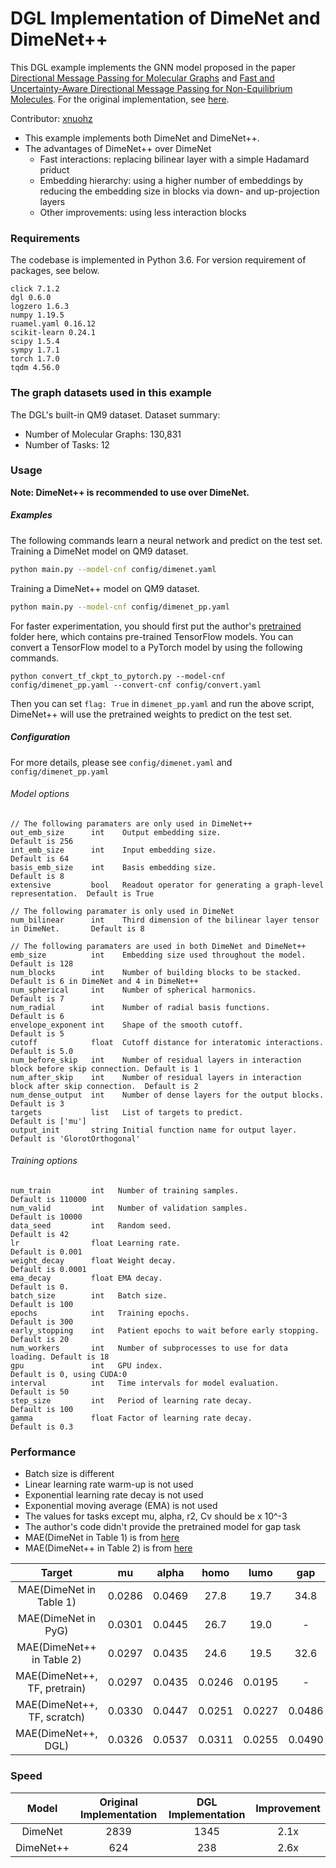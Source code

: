 # DGL Implementation of DimeNet and DimeNet++

This DGL example implements the GNN model proposed in the paper [Directional Message Passing for Molecular Graphs](https://arxiv.org/abs/2003.03123) and [Fast and Uncertainty-Aware Directional Message Passing for Non-Equilibrium Molecules](https://arxiv.org/abs/2011.14115). For the original implementation, see [here](https://github.com/klicperajo/dimenet).

Contributor: [xnuohz](https://github.com/xnuohz)

* This example implements both DimeNet and DimeNet++.
* The advantages of DimeNet++ over DimeNet
    - Fast interactions: replacing bilinear layer with a simple Hadamard priduct
    - Embedding hierarchy: using a higher number of embeddings by reducing the embedding size in blocks via down- and up-projection layers
    - Other improvements: using less interaction blocks

### Requirements
The codebase is implemented in Python 3.6. For version requirement of packages, see below.

```
click 7.1.2
dgl 0.6.0
logzero 1.6.3
numpy 1.19.5
ruamel.yaml 0.16.12
scikit-learn 0.24.1
scipy 1.5.4
sympy 1.7.1
torch 1.7.0
tqdm 4.56.0
```

### The graph datasets used in this example

The DGL's built-in QM9 dataset. Dataset summary:

* Number of Molecular Graphs: 130,831
* Number of Tasks: 12

### Usage

**Note: DimeNet++ is recommended to use over DimeNet.**

##### Examples

The following commands learn a neural network and predict on the test set.
Training a DimeNet model on QM9 dataset.
```bash
python main.py --model-cnf config/dimenet.yaml
```
Training a DimeNet++ model on QM9 dataset.
```bash
python main.py --model-cnf config/dimenet_pp.yaml
```
For faster experimentation, you should first put the author's [pretrained](https://github.com/klicperajo/dimenet/tree/master/pretrained) folder here, which contains pre-trained TensorFlow models. You can convert a TensorFlow model to a PyTorch model by using the following commands.
```
python convert_tf_ckpt_to_pytorch.py --model-cnf config/dimenet_pp.yaml --convert-cnf config/convert.yaml
```
Then you can set `flag: True` in `dimenet_pp.yaml` and run the above script, DimeNet++ will use the pretrained weights to predict on the test set.

##### Configuration

For more details, please see `config/dimenet.yaml` and `config/dimenet_pp.yaml`

###### Model options
```
// The following paramaters are only used in DimeNet++
out_emb_size      int    Output embedding size.                                         Default is 256
int_emb_size      int    Input embedding size.                                          Default is 64
basis_emb_size    int    Basis embedding size.                                          Default is 8
extensive         bool   Readout operator for generating a graph-level representation.  Default is True 

// The following paramater is only used in DimeNet
num_bilinear      int    Third dimension of the bilinear layer tensor in DimeNet.       Default is 8

// The following paramaters are used in both DimeNet and DimeNet++
emb_size          int    Embedding size used throughout the model.                              Default is 128
num_blocks        int    Number of building blocks to be stacked.                               Default is 6 in DimeNet and 4 in DimeNet++   
num_spherical     int    Number of spherical harmonics.                                         Default is 7   
num_radial        int    Number of radial basis functions.                                      Default is 6   
envelope_exponent int    Shape of the smooth cutoff.                                            Default is 5   
cutoff            float  Cutoff distance for interatomic interactions.                          Default is 5.0 
num_before_skip   int    Number of residual layers in interaction block before skip connection. Default is 1   
num_after_skip    int    Number of residual layers in interaction block after skip connection.  Default is 2   
num_dense_output  int    Number of dense layers for the output blocks.                          Default is 3   
targets           list   List of targets to predict.                                            Default is ['mu']
output_init       string Initial function name for output layer.                                Default is 'GlorotOrthogonal'
```

###### Training options
```
num_train         int   Number of training samples.                     Default is 110000
num_valid         int   Number of validation samples.                   Default is 10000
data_seed         int   Random seed.                                    Default is 42
lr                float Learning rate.                                  Default is 0.001
weight_decay      float Weight decay.                                   Default is 0.0001
ema_decay         float EMA decay.                                      Default is 0.
batch_size        int   Batch size.                                     Default is 100
epochs            int   Training epochs.                                Default is 300
early_stopping    int   Patient epochs to wait before early stopping.   Default is 20
num_workers       int   Number of subprocesses to use for data loading. Default is 18
gpu               int   GPU index.                                      Default is 0, using CUDA:0
interval          int   Time intervals for model evaluation.            Default is 50
step_size         int   Period of learning rate decay.                  Default is 100
gamma             float Factor of learning rate decay.                  Default is 0.3
```

### Performance

- Batch size is different
- Linear learning rate warm-up is not used
- Exponential learning rate decay is not used
- Exponential moving average (EMA) is not used
- The values for tasks except mu, alpha, r2, Cv should be x 10^-3
- The author's code didn't provide the pretrained model for gap task
- MAE(DimeNet in Table 1) is from [here](https://arxiv.org/abs/2003.03123)
- MAE(DimeNet++ in Table 2) is from [here](https://arxiv.org/abs/2011.14115)

| Target | mu | alpha | homo | lumo | gap | r2 | zpve | U0 | U | H | G | Cv |
| :-: | :-: | :-: | :-: | :-: | :-: | :-: | :-: | :-: | :-: | :-: | :-: | :-: |
| MAE(DimeNet in Table 1)      | 0.0286 | 0.0469 | 27.8 | 19.7 | 34.8 | 0.331 | 1.29 | 8.02 | 7.89 | 8.11 | 8.98 | 0.0249 |
| MAE(DimeNet in PyG)          | 0.0301 | 0.0445 | 26.7 | 19.0 | -    | 0.308 | 1.27 | 7.27 | 7.21 | 6.90 | 7.93 | 0.0234 |
| MAE(DimeNet++ in Table 2)    | 0.0297 | 0.0435 | 24.6 | 19.5 | 32.6 | 0.331 | 1.21 | 6.32 | 6.28 | 6.53 | 7.56 | 0.0230 |
| MAE(DimeNet++, TF, pretrain) | 0.0297 | 0.0435 | 0.0246 | 0.0195 | -      | 0.3312 | 0.00121 | 0.0063 | 0.00628 | 0.00653 | 0.00756 | 0.0230 |
| MAE(DimeNet++, TF, scratch)  | 0.0330 | 0.0447 | 0.0251 | 0.0227 | 0.0486 | 0.3574 | 0.00123 | 0.0065 | 0.00635 | 0.00658 | 0.00747 | 0.0224 |
| MAE(DimeNet++, DGL)          | 0.0326 | 0.0537 | 0.0311 | 0.0255 | 0.0490 | 0.4801 | 0.0043 | 0.0141 | 0.0109 | 0.0117 | 0.0150 | 0.0254 |

### Speed

| Model | Original Implementation | DGL Implementation | Improvement |
| :-: | :-: | :-: | :-: |
| DimeNet | 2839 | 1345 | 2.1x |
| DimeNet++ | 624 | 238 | 2.6x |
